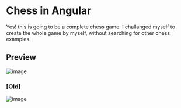 # Chess in Angular
Yes! this is going to be a complete chess game. I challanged myself to create the whole game by myself, without searching for other chess examples.

## Preview
![image](https://user-images.githubusercontent.com/62676057/172089784-04fc5eef-a882-4f94-89cc-7fdc359ed17e.png)


### [Old]
![image](https://user-images.githubusercontent.com/62676057/171786559-9688b245-7cc1-470f-b535-c87552db1db8.png)

